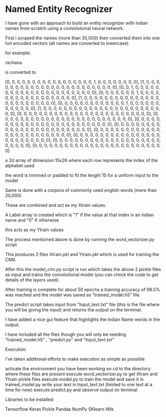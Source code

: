 # Named Entity Recognizer
I have gone with an approach to build an entity recognizer with indian names from scratch using a convolutional neural network.

First i scraped the names (more than 30,000) then converted them into one hot encoded vectors (all names are converted to lowercase)

for example:

rachana

is converted to

[0, 0, 0, 0, 0, 0, 0, 0, 0, 0, 0, 0, 0, 0, 0, 0, 0, 1, 0, 0, 0, 0, 0, 0, 0, 0], 
[1, 0, 0, 0, 0, 0, 0, 0, 0, 0, 0, 0, 0, 0, 0, 0, 0, 0, 0, 0, 0, 0, 0, 0, 0, 0], 
[0, 0, 1, 0, 0, 0, 0, 0, 0, 0, 0, 0, 0, 0, 0, 0, 0, 0, 0, 0, 0, 0, 0, 0, 0, 0], 
[0, 0, 0, 0, 0, 0, 0, 1, 0, 0, 0, 0, 0, 0, 0, 0, 0, 0, 0, 0, 0, 0, 0, 0, 0, 0], 
[1, 0, 0, 0, 0, 0, 0, 0, 0, 0, 0, 0, 0, 0, 0, 0, 0, 0, 0, 0, 0, 0, 0, 0, 0, 0], 
[0, 0, 0, 0, 0, 0, 0, 0, 0, 0, 0, 0, 0, 1, 0, 0, 0, 0, 0, 0, 0, 0, 0, 0, 0, 0], 
[1, 0, 0, 0, 0, 0, 0, 0, 0, 0, 0, 0, 0, 0, 0, 0, 0, 0, 0, 0, 0, 0, 0, 0, 0, 0], 
[0, 0, 0, 0, 0, 0, 0, 0, 0, 0, 0, 0, 0, 0, 0, 0, 0, 0, 0, 0, 0, 0, 0, 0, 0, 0], 
[0, 0, 0, 0, 0, 0, 0, 0, 0, 0, 0, 0, 0, 0, 0, 0, 0, 0, 0, 0, 0, 0, 0, 0, 0, 0], 
[0, 0, 0, 0, 0, 0, 0, 0, 0, 0, 0, 0, 0, 0, 0, 0, 0, 0, 0, 0, 0, 0, 0, 0, 0, 0], 
[0, 0, 0, 0, 0, 0, 0, 0, 0, 0, 0, 0, 0, 0, 0, 0, 0, 0, 0, 0, 0, 0, 0, 0, 0, 0], 
[0, 0, 0, 0, 0, 0, 0, 0, 0, 0, 0, 0, 0, 0, 0, 0, 0, 0, 0, 0, 0, 0, 0, 0, 0, 0], 
[0, 0, 0, 0, 0, 0, 0, 0, 0, 0, 0, 0, 0, 0, 0, 0, 0, 0, 0, 0, 0, 0, 0, 0, 0, 0], 
[0, 0, 0, 0, 0, 0, 0, 0, 0, 0, 0, 0, 0, 0, 0, 0, 0, 0, 0, 0, 0, 0, 0, 0, 0, 0], 
[0, 0, 0, 0, 0, 0, 0, 0, 0, 0, 0, 0, 0, 0, 0, 0, 0, 0, 0, 0, 0, 0, 0, 0, 0, 0]

a 2d array of dimension 15x26 where each row represents the index of the alphabet used

the word is trimmed or padded to fit the length 15 for a uniform input to the model


Same is done with a corpora of commonly used english words (more than 20,000) 

These are combined and act as my Xtrain values.

A Label array is created which is "1" if the value at that index is an indian name and "0" if otherwise

this acts as my Ytrain values

The process mentioned above is done by running the word_vectorizer.py script

This produces 2 files Xtrain.pkl and Ytrain.pkl which is used for training the CNN.

After this the model_cnn.py script is run which takes the above 2 pickle files as input and trains the convolutional model (you can check the code to get details of the layers used).

After training is complete for about 50 epochs a training accuracy of 98.5% was reached and the model was saved as "trained_model.h5" file.

The predict script takes input from "Input_text.txt" file (this is the file where you will be giving the input) and returns the output on the terminal.

I have added a nice gui feature that highlights the Indian Name words in the output.

I have included all the files though you will only be needing "trained_model.h5" , "predict.py" and "Input_text.txt"

Execution:

I've taken additional efforts to make execution as simple as possible

activate the environment you have been working on
cd to the directory where these files are present
execute word_vectorizer.py to get Xtrain and Ytrain pickle files
execute model.py to train the model and save it in trained_model.py
write your text in Input_text.txt (limited to one text at a time for now)
execute predict.py and observe output on terminal

Libraries to be installed:

Tensorflow
Keras
Pickle
Pandas
NumPy
SKlearn
Nltk

